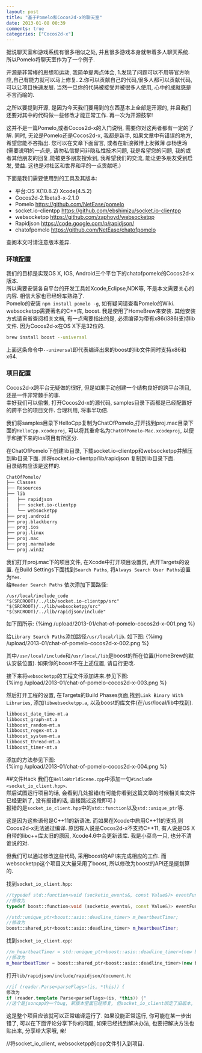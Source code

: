 ```yaml
---
layout: post
title: "基于Pomelo和Cocos2d-x的聊天室"
date: 2013-01-08 00:39
comments: true
categories: ["Cocos2d-x"]
---
```


据说聊天室和游戏系统有很多相似之处, 并且很多游戏本身就带着多人聊天系统. 所以Pomelo将聊天室作为了一个例子.    

开源是非常棒的思想和运动, 我简单提两点体会, 
1.发现了问题可以不用等官方响应,自己有能力就可以马上修复. 2.你可以贡献自己的代码,很多人都可以贡献代码,可以让项目快速发展.
当然一旦你的代码被接受并被很多人使用, 心中的成就感是不言而喻的.    

之所以要提到开源, 是因为今天我们要用到的东西基本上全部是开源的, 并且我们还要对其中的代码做一些修改才能正常工作. 再一次为开源鼓掌!     

这并不是一篇Pomelo,或者Cocos2d-x的入门说明, 需要你对这两者都有一定的了解. 
同时, 无论是Pomelo还是Cocos2d-x, 我都是新手, 如果文章中有错误的地方, 希望您能不吝指出.
您可以在文章下面留言, 或者在新浪微博上发微薄 @杨世玲 
(需要说明的一点是, 请勿私信提问非隐私性技术问题, 我是希望您的问题, 我的或者其他朋友的回复,能被更多朋友搜索到, 
我希望我们的交流, 能让更多朋友受到启发, 受益. 这也是对社区和世界和平的一点贡献吧.)    

<!--more-->

下面是我们需要使用到的工具及其版本:    

- 平台:OS X(10.8.2) Xcode(4.5.2)    
- Cocos2d-2.1beta3-x-2.1.0    
- Pomelo https://github.com/NetEase/pomelo
- socket.io-clientpp https://github.com/ebshimizu/socket.io-clientpp
- websocketpp https://github.com/zaphoyd/websocketpp
- Rapidjson https://code.google.com/p/rapidjson/
- chatofpomelo https://github.com/NetEase/chatofpomelo

查阅本文时请注意版本差异.        

### 环境配置
我们的目标是实现OS X, IOS, Android三个平台下的chatofpomelo的Cocos2d-x版本.   
所以需要安装各自平台的开发工具如Xcode,Eclipse,NDK等, 不是本文需要关心的内容. 相信大家也已经轻车熟路了.   
Pomelo的安装 `npm install pomelo -g`, 如有疑问请查看Pomelo的Wiki.   
websocketpp需要著名的C++库, boost. 我是使用了HomeBrew来安装.
其他安装方式请自省查阅相关文档, 有一点需要指出的是, 必须编译为带有x86(i386)支持lib文件. 
因为Cocos2d-x在OS X下是32位的.     
``` sh HomeBrew安装boost库
brew install boost --universal
```
上面这条命令中`--universal`即代表编译出来的boost的lib文件同时支持x86和x64.    

### 项目配置
Cocos2d-x跨平台无疑做的很好, 但是如果手动创建一个结构良好的跨平台项目,还是一件非常棘手的事.   
幸好我们可以偷懒, 打开Cocos2d-x的源代码, samples目录下面都是已经配置好的跨平台的项目文件.
合理利用, 将事半功倍.    

我们将samples目录下HelloCpp复制为ChatOfPomelo,打开找到proj.mac目录下面的`HelloCpp.xcodeproj`, 
可以将其重命名为`ChatOfPomelo-Mac.xcodeproj`, 以便于和接下来的ios项目有所区分.   

在ChatOfPomelo下创建lib目录, 下载socket.io-clientpp和websocketpp并解压到lib目录下面. 
并将socket.io-clientpp/lib/rapidjson 复制到lib目录下面.    
目录结构应该是这样的.
``` sh 目录
ChatOfPomelo/
├── Classes
├── Resources
├── lib
│   ├── rapidjson
│   ├── socket.io-clientpp
│   └── websocketpp
├── proj.android
├── proj.blackberry
├── proj.ios
├── proj.linux
├── proj.mac
├── proj.marmalade
└── proj.win32
```
我们打开proj.mac下的项目文件, 在Xcode中打开项目设置页, 点开Targets的设置.
在Build Settings下面找到`Search Paths`, 将`Always Search User Paths`设置为`Yes`.   
给`Header Search Paths` 依次添加下面路径:
```
/usr/local/include_code
"$(SRCROOT)/../lib/socket.io-clientpp/src"
"$(SRCROOT)/../lib/websocketpp/src"
"$(SRCROOT)/../lib/rapidjson/include"
```
如下图所示:
{%img /upload/2013-01/chat-of-pomelo-cocos2d-x-001.png %}

给`Library Search Paths`添加路径`/usr/local/lib`. 如下图:
{%img /upload/2013-01/chat-of-pomelo-cocos2d-x-002.png %}

其中`/usr/local/include`和`/usr/local/lib`是boost的所在位置(HomeBrew的默认安装位置).
如果你的boost不在上述位置, 请自行更改.

接下来将`websocketpp`的工程文件添加进来.参见下图:      
{%img /upload/2013-01/chat-of-pomelo-cocos2d-x-003.png %}

然后打开工程的设置, 在Targets的Build Phases页面,找到`Link Binary With Libraries`,
添加`libwebsocketpp.a`, 以及boost的库文件(在/usr/local/lib中找到).       
``` sh boost 需要添加的库文件列表
libboost_date_time-mt.a
libboost_graph-mt.a
libboost_random-mt.a
libboost_regex-mt.a
libboost_system-mt.a
libboost_thread-mt.a
libboost_timer-mt.a
```
添加的方法参见下图:    
{%img /upload/2013-01/chat-of-pomelo-cocos2d-x-004.png %}

##文件Hack
我们在`HelloWorldScene.cpp`中添加一句`#include <socket_io_client.hpp>`.   
然后试图运行项目的话, 会看到几处报错(有可能你看到这篇文章的时候相关库文件已经更新了, 没有报错的话, 直接跳过这段即可.)   
报错的是`socket_io_client.hpp`中的`std::function`以及`std::unique_ptr`等.

这是因为这些语句是C++11的新语法. 而如果在Xcode中启用C++11的支持,则Cocos2d-x无法通过编译.
原因有人说是Cocos2d-x不支持C++11, 有人说是OS X自带的libc++库太旧的原因, Xcode4.6中会更新该库.
我是小菜鸟一只, 也分不清谁说的对.    

但我们可以通过修改这些代码, 采用boost的API来完成相应的工作.
而websocketpp这个项目又大量采用了boost, 所以修改为boost的API还是挺划算的.   

找到`socket_io_client.hpp`:  
``` cpp socket_io_client.hpp
//typedef std::function<void (socketio_events&, const Value&)> eventFunc;
//修改为
typedef boost::function<void (socketio_events&, const Value&)> eventFunc;

//std::unique_ptr<boost::asio::deadline_timer> m_heartbeatTimer;
//修改为
boost::shared_ptr<boost::asio::deadline_timer> m_heartbeatTimer;
```

找到`socket_io_client.cpp`:
``` cpp socket_io_client.cpp
//m_heartbeatTimer = std::unique_ptr<boost::asio::deadline_timer>(new boost::asio::deadline_timer(con->get_io_service(), boost::posix_time::seconds(0)));
//修改为
m_heartbeatTimer = boost::shared_ptr<boost::asio::deadline_timer>(new boost::asio::deadline_timer(con->get_io_service(), boost::posix_time::seconds(0)));
```
打开`lib/rapidjson/include/rapidjson/document.h`:
``` cpp document.h
//if (reader.Parse<parseFlags>(is, *this)) {
修改为
if (reader.template Parse<parseFlags>(is, *this)) {"
//这个是jsoncpp的一个bug, 新版本里面已经修复, 但socket_io_client绑定了旧版本, 暂未升级. 
```

这是整个项目应该就可以正常编译运行了. 如果没能正常运行, 你可能在某一步出错了, 
可以在下面评论分享下你的问题, 如果已经找到解决办法, 也要把解决方法也贴出来, 分享给大家哦, 亲!

//将socket_io_client, websocketpp的cpp文件引入到项目.
















